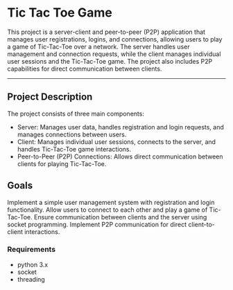 
<h1>Tic Tac Toe Game </h1>
This project is a server-client and peer-to-peer (P2P) application that manages user registrations, logins, and connections, allowing users to play a game of Tic-Tac-Toe over a network. The server handles user management and connection requests, while the client manages individual user sessions and the Tic-Tac-Toe game. The project also includes P2P capabilities for direct communication between clients.

<hr>

## Project Description
The project consists of three main components:


- Server: Manages user data, handles registration and login requests, and manages connections between users.
- Client: Manages individual user sessions, connects to the server, and handles Tic-Tac-Toe game interactions.
- Peer-to-Peer (P2P) Connections: Allows direct communication between clients for playing Tic-Tac-Toe.

## Goals

Implement a simple user management system with registration and login functionality.
Allow users to connect to each other and play a game of Tic-Tac-Toe.
Ensure communication between clients and the server using socket programming.
Implement P2P communication for direct client-to-client interactions.

### Requirements
- python 3.x
- socket
- threading

